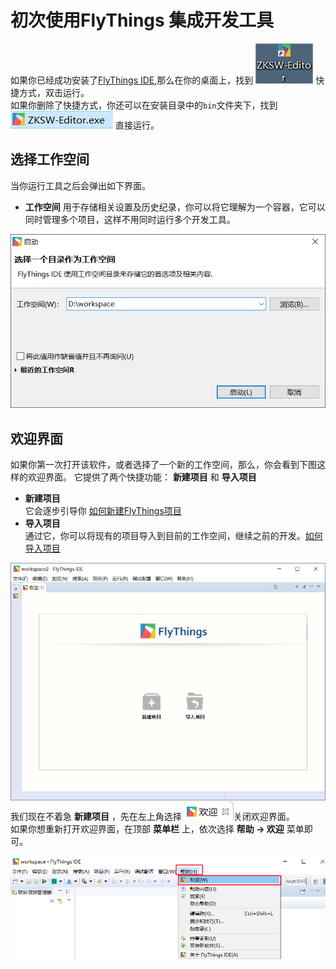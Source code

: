 # <span id = "first_run">初次使用FlyThings 集成开发工具</span>
如果你已经成功安装了[FlyThings IDE](),那么在你的桌面上，找到 ![ZKSW-Editor快捷方式](assets/ide/quick_link.png) 快捷方式，双击运行。  
如果你删除了快捷方式，你还可以在安装目录中的`bin`文件夹下，找到 ![ZKSW-Editor](assets/ide/ZKSW_Editor.png) 直接运行。
## 选择工作空间
当你运行工具之后会弹出如下界面。  
* **工作空间** 用于存储相关设置及历史纪录，你可以将它理解为一个容器，它可以同时管理多个项目，这样不用同时运行多个开发工具。

![选择工作空间](assets/ide/select_workspace.png)
## 欢迎界面
如果你第一次打开该软件，或者选择了一个新的工作空间，那么，你会看到下图这样的欢迎界面。
它提供了两个快捷功能： **新建项目** 和 **导入项目**      
  * **新建项目**  
    它会逐步引导你 [如何新建FlyThings项目]()
  * **导入项目**  
    通过它，你可以将现有的项目导入到目前的工作空间，继续之前的开发。[如何导入项目]()
    
![欢迎界面](assets/ide/welcome.png)  
我们现在不着急 **新建项目** ，先在左上角选择 ![关闭欢迎界面](assets/ide/welcome_close.png)关闭欢迎界面。    
如果你想重新打开欢迎界面，在顶部 **菜单栏** 上，依次选择 **帮助 -> 欢迎** 菜单即可。   

![如何打开欢迎界面](assets/ide/reopen_welcome.png)  

    
